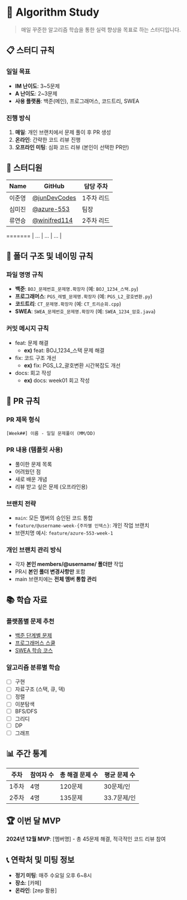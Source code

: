 # 🚀 Algorithm Study

> 매일 꾸준한 알고리즘 학습을 통한 실력 향상을 목표로 하는 스터디입니다.

## 📋 스터디 규칙

### 일일 목표
- **IM 난이도**: 3~5문제
- **A 난이도**: 2~3문제
- **사용 플랫폼**: 백준(메인), 프로그래머스, 코드트리, SWEA

### 진행 방식
1. **매일**: 개인 브랜치에서 문제 풀이 후 PR 생성
2. **온라인**: 간략한 코드 리뷰 진행
3. **오프라인 미팅**: 심화 코드 리뷰 (본인이 선택한 PR만)

## 👥 스터디원

| Name | GitHub | 담당 주차 |
|------|--------|-----------|
| 이준영 | [@junDevCodes](https://github.com/junDevCodes) | 1주차 리드 |
| 심미진 | [@azure-553](https://github.com/azure-553) | 팀장 |
| 류연승 | [@winifred114](https://github.com/winifred114) | 2주차 리드 |
=======
| ... | ... | ... |

## 📁 폴더 구조 및 네이밍 규칙

### 파일 명명 규칙
- **백준**: `BOJ_문제번호_문제명.확장자` (예: `BOJ_1234_스택.py`)
- **프로그래머스**: `PGS_레벨_문제명.확장자` (예: `PGS_L2_괄호변환.py`)
- **코드트리**: `CT_문제명.확장자` (예: `CT_트리순회.cpp`)
- **SWEA**: `SWEA_문제번호_문제명.확장자` (예: `SWEA_1234_암호.java`)

### 커밋 메시지 규칙
- feat: 문제 해결
    - **ex)** feat: BOJ_1234_스택 문제 해결
- fix: 코드 구조 개선
    - **ex)** fix: PGS_L2_괄호변환 시간복잡도 개선
- docs: 회고 작성
    - **ex)** docs: week01 회고 작성

## 🔄 PR 규칙

### PR 제목 형식
`[Week##] 이름 - 일일 문제풀이 (MM/DD)`

### PR 내용 (템플릿 사용)
- 풀이한 문제 목록
- 어려웠던 점
- 새로 배운 개념
- 리뷰 받고 싶은 문제 (오프라인용)

### 브랜치 전략
- `main`: 모든 멤버의 승인된 코드 통합
- `feature/@username-week-{주차별 인덱스}`: 개인 작업 브랜치
- 브랜치명 예시: `feature/azure-553-week-1`

### 개인 브랜치 관리 방식
- 각자 **본인 members/@username/ 폴더만** 작업
- PR시 **본인 폴더 변경사항만** 포함
- main 브랜치에는 **전체 멤버 통합 관리**

## 📚 학습 자료

### 플랫폼별 문제 추천
- [백준 단계별 문제](https://www.acmicpc.net/step)
- [프로그래머스 스쿨](https://school.programmers.co.kr/)
- [SWEA 학습 코스](https://swexpertacademy.com/)

### 알고리즘 분류별 학습
- [ ] 구현
- [ ] 자료구조 (스택, 큐, 덱)
- [ ] 정렬
- [ ] 이분탐색
- [ ] BFS/DFS
- [ ] 그리디
- [ ] DP
- [ ] 그래프

## 📊 주간 통계

| 주차 | 참여자 수 | 총 해결 문제 수 | 평균 문제 수 |
|------|-----------|-----------------|--------------|
| 1주차 | 4명 | 120문제 | 30문제/인 |
| 2주차 | 4명 | 135문제 | 33.7문제/인 |

## 🏆 이번 달 MVP

**2024년 12월 MVP**: [멤버명] - 총 45문제 해결, 적극적인 코드 리뷰 참여

## 📞 연락처 및 미팅 정보

- **정기 미팅**: 매주 수요일 오후 6~8시
- **장소**: [카페]
- **온라인**: [zep 활용]
